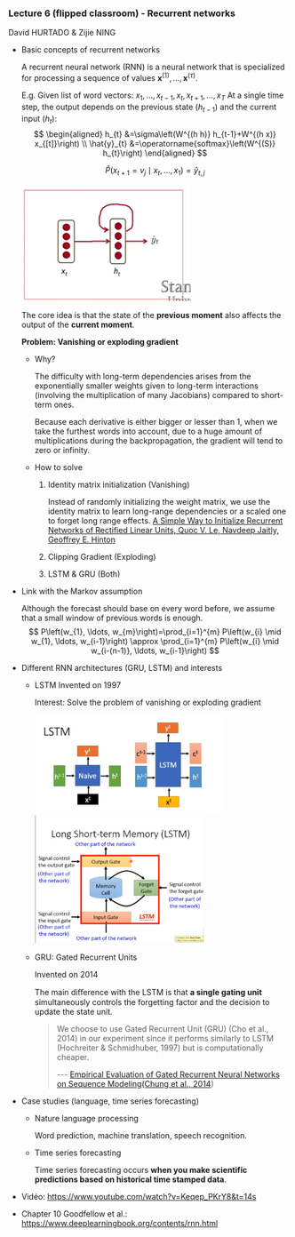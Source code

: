 ### Lecture 6 (flipped classroom) - Recurrent networks

David HURTADO & Zijie NING

- Basic concepts of recurrent networks

  A recurrent neural network (RNN) is a neural network that is specialized for processing a sequence of values $\boldsymbol{x}^{(1)}, \ldots, \boldsymbol{x}^{(\tau)}$. 

  E.g. Given list of word vectors: $x_{1}, \ldots, x_{t-1}, x_{t}, x_{t+1}, \ldots, x_{T}$
  At a single time step, the output depends on the previous state ($h_{t-1}$) and the current input ($h_t$): 
  $$
  \begin{aligned}
  h_{t} &=\sigma\left(W^{(h h)} h_{t-1}+W^{(h x)} x_{[t]}\right) \\
  \hat{y}_{t} &=\operatorname{softmax}\left(W^{(S)} h_{t}\right)
  \end{aligned}
  $$

  $$
  \hat{P}\left(x_{t+1}=v_{j} \mid x_{t}, \ldots, x_{1}\right)=\hat{y}_{t, j}
  $$

  <img src="https://raw.githubusercontent.com/mm0806son/Images/main/202111072153564.png" style="zoom:33%;" />

  

  The core idea is that the state of the **previous moment** also affects the output of the **current moment**.

  **Problem: Vanishing or exploding gradient**

  - Why?

    The difficulty with long-term dependencies arises from the exponentially smaller weights given to long-term interactions (involving the multiplication of many Jacobians) compared to short-term ones. 

    Because each derivative is either bigger or lesser than 1, when we take the furthest words into account, due to a huge amount of multiplications during the backpropagation, the gradient will tend to zero or infinity.

  - How to solve

    1. Identity matrix initialization (Vanishing)

       Instead of randomly initializing the weight matrix, we use the identity matrix to learn long-range dependencies or a scaled one to forget long range effects. [A Simple Way to Initialize Recurrent Networks of Rectified Linear Units, Quoc V. Le, Navdeep Jaitly, Geoffrey E. Hinton](https://arxiv.org/abs/1504.00941)

    2. Clipping Gradient (Exploding)

    3. LSTM & GRU (Both)

- Link with the Markov assumption

  Although the forecast should base on every word before, we assume that a small window of previous words is enough.
  $$
  P\left(w_{1}, \ldots, w_{m}\right)=\prod_{i=1}^{m} P\left(w_{i} \mid w_{1}, \ldots, w_{i-1}\right) \approx \prod_{i=1}^{m} P\left(w_{i} \mid w_{i-(n-1)}, \ldots, w_{i-1}\right)
  $$

- Different RNN architectures (GRU, LSTM) and interests

  - LSTM Invented on 1997

    Interest: Solve the problem of vanishing or exploding gradient

    <img src="https://raw.githubusercontent.com/mm0806son/Images/main/202111091908459.png" alt="image-20211109190813310" style="zoom:33%;" />

    <img src="https://raw.githubusercontent.com/mm0806son/Images/main/202111091909526.png" alt="image-20211109190951390" style="zoom:33%;" />

  - GRU: Gated Recurrent Units

    Invented on 2014

    The main diﬀerence with the LSTM is that **a single gating unit** simultaneously controls the forgetting factor and the decision to update the state unit.

    > We choose to use Gated Recurrent Unit (GRU) (Cho et al., 2014) in our experiment since it performs similarly to LSTM (Hochreiter \& Schmidhuber, 1997) but is computationally cheaper.
    >
    > --- [Empirical Evaluation of Gated Recurrent Neural Networks on Sequence Modeling(Chung et al., 2014](https://arxiv.org/pdf/1406.1078.pdf))

- Case studies (language, time series forecasting)

  - Nature language processing

    Word prediction, machine translation, speech recognition.

  - Time series forecasting

    Time series forecasting occurs **when you make scientific predictions based on historical time stamped data**.

- Vidéo: https://www.youtube.com/watch?v=Keqep_PKrY8&t=14s

- Chapter 10 Goodfellow et al.: https://www.deeplearningbook.org/contents/rnn.html

